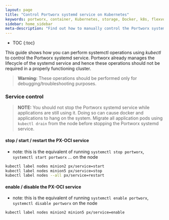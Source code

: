```yaml
---
layout: page
title: "Control Portworx systemd service on Kubernetes"
keywords: portworx, container, Kubernetes, storage, Docker, k8s, flexvol, pv, persistent disk
sidebar: home_sidebar
meta-description: "Find out how to manually control the Portworx systemd service in your Kubernetes cluster"
---
```


* TOC
{:toc}

This guide shows how you can perform systemctl operations using _kubectl_ to control the Portworx systemd service. Portworx already manages the lifecycle of the systemd service and hence these operations should not be required in a properly functioning cluster.

>**Warning:** These operations should be performed only for debugging/troubleshooting purposes.

### Service control

>**NOTE:** You should not stop the Portworx systemd service while applications are still using it. Doing so can cause docker and applications to hang on the system. Migrate all application pods using `kubectl drain` from the node before stopping the Portworx systemd service.


#### stop / start / restart the PX-OCI service

* note: this is the equivalent of running `systemctl stop portworx`, `systemctl start portworx` ... on the node

```bash
kubectl label nodes minion2 px/service=start
kubectl label nodes minion5 px/service=stop
kubectl label nodes --all px/service=restart
```

#### enable / disable the PX-OCI service
  
* note: this is the equivalent of running `systemctl enable portworx`, `systemctl disable portworx` on the node

```bash
kubectl label nodes minion2 minion5 px/service=enable
```
